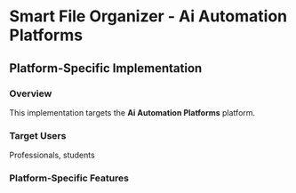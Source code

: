 # Smart File Organizer - Ai Automation Platforms

## Platform-Specific Implementation

### Overview
This implementation targets the **Ai Automation Platforms** platform.

### Target Users
Professionals, students

### Platform-Specific Features
